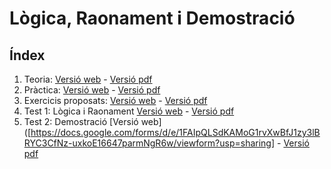 # Lògica, Raonament i Demostració

## Índex

1. Teoria: [Versió web](logic/logica_teo.html) - [Versió pdf](logica_teo.pdf)
2. Pràctica: [Versió web](logic/logica_pra.html) - [Versió pdf](logica_pra.pdf)
3. Exercicis proposats: [Versió web](logic/logica_pro.html) - [Versió pdf](logica_pro.pdf)
4. Test 1: Lògica i Raonament [Versió web](https://docs.google.com/forms/d/e/1FAIpQLSdEQ8nAT5LM9qHtaLkY2QLHNrEuF3FA0Pw00QsW4_nJYJ2jEA/viewform?usp=sf_link)  - [Versió pdf](logica_exa1.pdf)
5. Test 2: Demostració  [Versió web]([https://docs.google.com/forms/d/e/1FAIpQLSdKAMoG1rvXwBfJ1zy3lBRYC3CfNz-uxkoE16647parmNgR6w/viewform?usp=sharing] - [Versió pdf](logica_exa2.pdf)
